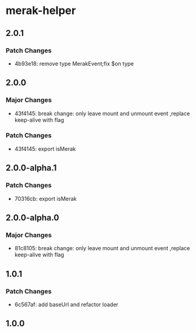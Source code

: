 # merak-helper

## 2.0.1

### Patch Changes

- 4b93e18: remove type MerakEvent;fix $on type

## 2.0.0

### Major Changes

- 43f4145: break change: only leave mount and unmount event ,replace keep-alive with flag

### Patch Changes

- 43f4145: export isMerak

## 2.0.0-alpha.1

### Patch Changes

- 70316cb: export isMerak

## 2.0.0-alpha.0

### Major Changes

- 81c8105: break change: only leave mount and unmount event ,replace keep-alive with flag

## 1.0.1

### Patch Changes

- 6c567af: add baseUrl and refactor loader

## 1.0.0

